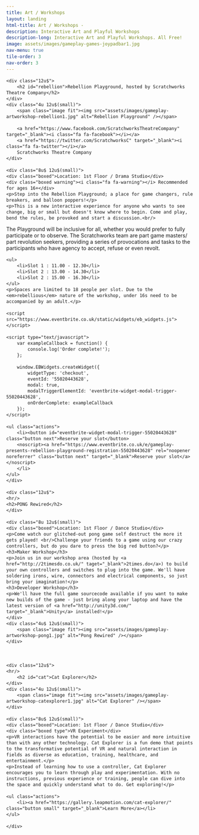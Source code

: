 ```yaml
---
title: Art / Workshops
layout: landing
html-title: Art / Workshops -
description: Interactive Art and Playful Workshops
description-long: Interactive Art and Playful Workshops. All Free!
image: assets/images/gameplay-games-joypadbar1.jpg
nav-menu: true
tile-order: 3
nav-order: 3
---
```


<!-- Main -->
<div id="main">


<!-- One -->
<section id="one">
	<div class="inner">
	<!-- Content -->

<div class="row">
		
	<div class="12u$">
		<h2 id="rebellion">Rebellion Playground, hosted by Scratchworks Theatre Company</h2>
	</div>
	<div class="4u 12u$(small)">
		<span class="image fit"><img src="assets/images/gameplay-artworkshop-rebellion1.jpg" alt="Rebellion Playground" /></span>
		
		<a href="https://www.facebook.com/ScratchworksTheatreCompany" target="_blank"><i class="fa fa-facebook"></i></a>
		<a href="https://twitter.com/ScratchworksC" target="_blank"><i class="fa fa-twitter"></i></a>
		Scratchworks Theatre Company 
	</div>
	
	<div class="8u$ 12u$(small)">
	<div class="boxed">Location: 1st Floor / Drama Studio</div> 
	<div class="boxed warning"><i class="fa fa-warning"></i> Recommended for ages 16+</div>
	<p>Step into the Rebellion Playground; a place for game changers, rule breakers, and balloon poppers!</p>
	<p>This is a new interactive experience for anyone who wants to see change, big or small but doesn't know where to begin. Come and play, bend the rules, be provoked and start a discussion.<br/>
The Playground will be inclusive for all, whether you would prefer to fully participate or to observe. The Scratchworks team are part game masters/ part revolution seekers, providing a series of provocations and tasks to the participants who have agency to accept, refuse or even revolt. </p>

	<ul>
		<li>Slot 1 : 11.00 - 12.30</li>
		<li>Slot 2 : 13.00 - 14.30</li>
		<li>Slot 2 : 15.00 - 16.30</li>
	</ul>
	<p>Spaces are limited to 18 people per slot. Due to the <em>rebellious</em> nature of the workshop, under 16s need to be accompanied by an adult.</p>

	<script src="https://www.eventbrite.co.uk/static/widgets/eb_widgets.js"></script>

	<script type="text/javascript">
		var exampleCallback = function() {
			console.log('Order complete!');
		};

		window.EBWidgets.createWidget({
			widgetType: 'checkout',
			eventId: '55020443628',
			modal: true,
			modalTriggerElementId: 'eventbrite-widget-modal-trigger-55020443628',
			onOrderComplete: exampleCallback
		});
	</script>

	<ul class="actions">
		<li><button id="eventbrite-widget-modal-trigger-55020443628" class="button next">Reserve your slot</button>
		<noscript><a href="https://www.eventbrite.co.uk/e/gameplay-presents-rebellion-playground-registration-55020443628" rel="noopener noreferrer" class="button next" target="_blank">Reserve your slot</a></noscript>
		</li>
	</ul>
	</div>

	<div class="12u$">
	<hr/>
	<h2>PONG Rewired</h2>
	</div>
	
	<div class="8u 12u$(small)">
	<div class="boxed">Location: 1st Floor / Dance Studio</div>
	<p>Come watch our glitched-out pong game self destruct the more it gets played! <br/>Challenge your friends to a game using our crazy controllers, but do you dare to press the big red button?</p>
	<h3>Maker Workshop</h3>
	<p>Join us in our workshop area (hosted by <a href="http://2timesdo.co.uk/" taget="_blank">2times.do</a>) to build your own controllers and switches to plug into the game. We'll have soldering irons, wire, connectors and electrical components, so just bring your imagination!</p>
	<h3>Developer Workshop</h3>
	<p>We'll have the full game sourcecode available if you want to make new builds of the game - just bring along your laptop and have the latest version of <a href="http://unity3d.com/" target="_blank">Unity</a> installed!</p>
	</div>
	<div class="4u$ 12u$(small)">
		<span class="image fit"><img src="assets/images/gameplay-artworkshop-pong1.jpg" alt="Pong Rewired" /></span>
	</div>


			
	<div class="12u$">
	<hr/>
		<h2 id="cat">Cat Explorer</h2>
	</div>
	<div class="4u 12u$(small)">
		<span class="image fit"><img src="assets/images/gameplay-artworkshop-catexplorer1.jpg" alt="Cat Explorer" /></span>
	</div>
	
	<div class="8u$ 12u$(small)">
	<div class="boxed">Location: 1st Floor / Dance Studio</div> 
	<div class="boxed type">VR Experiment</div> 
	<p>VR interactions have the potential to be easier and more intuitive than with any other technology. Cat Explorer is a fun demo that points to the transformative potential of VR and natural interaction in fields as diverse as education, training, healthcare, and entertainment.</p>
	<p>Instead of learning how to use a controller, Cat Explorer encourages you to learn through play and experimentation. With no instructions, previous experience or training, people can dive into the space and quickly understand what to do. Get exploring!</p>

	<ul class="actions">
		<li><a href="https://gallery.leapmotion.com/cat-explorer/" class="button small" target="_blank">Learn More</a></li>
	</ul>
	
	</div>
</div>

</div>
</section>

</div>
